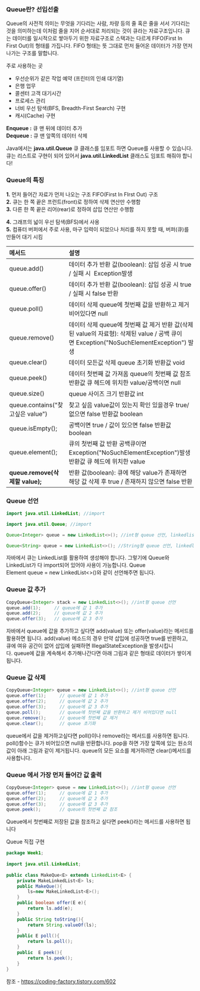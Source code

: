 ### Queue란? 선입선출
Queue의 사전적 의미는 무엇을 기다리는 사람, 차량 등의 줄 혹은 줄을 서서 기다리는 것을 의미하는데 이처럼 줄을 지어 순서대로 처리되는 것이 큐라는 자료구조입니다. 큐는 데이터를 일시적으로 쌓아두기 위한 자료구조로 스택과는 다르게 FIFO(First In First Out)의 형태를 가집니다. FIFO 형태는 뜻 그대로 먼저 들어온 데이터가 가장 먼저 나가는 구조를 말합니다.


주로 사용하는 곳
- 우선순위가 같은 작업 예약 (프린터의 인쇄 대기열)
- 은행 업무
- 콜센터 고객 대기시간
- 프로세스 관리
- 너비 우선 탐색(BFS, Breadth-First Search) 구현
- 캐시(Cache) 구현


**Enqueue :** 큐 맨 뒤에 데이터 추가  
**Dequeue :** 큐 맨 앞쪽의 데이터 삭제


Java에서는 **java.util.Queue** 큐 클래스를 임포트 하면 Queue를 사용할 수 있습니다.  
큐는 리스트로 구현이 되어 있어서 **java.util.LinkedList** 클래스도 임포트 해줘야 합니다!

### Queue의 특징

**1.** 먼저 들어간 자료가 먼저 나오는 구조 FIFO(First In FIrst Out) 구조   
**2.** 큐는 한 쪽 끝은 프런트(front)로 정하여 삭제 연산만 수행함  
**3.** 다른 한 쪽 끝은 리어(rear)로 정하여 삽입 연산만 수행함  

**4.** 그래프의 넓이 우선 탐색(BFS)에서 사용  
**5.** 컴퓨터 버퍼에서 주로 사용, 마구 입력이 되었으나 처리를 하지 못할 때, 버퍼(큐)를 만들어 대기 시킴



| 메서드                           | 설명                                                                                                                                           |
|:-------------------------------- |:---------------------------------------------------------------------------------------------------------------------------------------------- |
| queue.add()                      | 데이터 추가       반환 값(boolean): 삽입 성공 시 true / 실패 시  Exception발생                                                                 |
| queue.offer()                    | 데이터 추가               반환 값(boolean): 삽입 성공 시 true / 실패 시 false 반환                                                             |
| queue.poll()                     | 데이터 삭제    queue에 첫번째 값을 반환하고 제거 비어있다면 null                                                                               |
| queue.remove()                   | 데이터 삭제     queue에 첫번째 값 제거     반환 값(삭제된 value의 자료형): 삭제된 value / 공백 큐이면 Exception("NoSuchElementException") 발생 |
| queue.clear()                    | 데이터 모든값 삭제 queue 초기화    반환값 void                                                                                                 |
| queue.peek()                     | 데이터 첫번째 값 가져옴            queue의 첫번째 값 참조    반환값 큐 헤드에 위치한 value/공백이면 null                                       |
| queue.size()                     | queue 사이즈 크기        반환값 int                                                                                                            |
| queue.contains("찾고싶은 value") | 찾고 싶음 value값이 있는지 확인 있을경우 true/ 없으면 false 반환값 boolean                                                                     |
| queue.isEmpty();                 | 공백이면 true / 값이 있으면 false 반환값 boolean                                                                                               |
| queue.element();                 | 큐의 첫번째 값 반환 공백큐이면 Exception("NoSuchElementException")발생 반환값 큐 헤드에 위치한 value                                           |
| **queue.remove(삭제할 value);**  | 반환 값(boolean): 큐에 해당 value가 존재하면 해당 값 삭제 후 true / 존재하지 않으면 false 반환                                                                                                                                               |

### Queue 선언

```java
import java.util.LinkedList; //import

import java.util.Queue; //import

Queue<Integer> queue = new LinkedList<>(); //int형 queue 선언, linkedlist 이용

Queue<String> queue = new LinkedList<>(); //String형 queue 선언, linkedlist 이용
```

자바에서 큐는 LinkedList를 활용하여 생성해야 합니다. 그렇기에 Queue와 LinkedList가 다 import되어 있어야 사용이 가능합니다. Queue Element queue = new LinkedList<>()와 같이 선언해주면 됩니다.

### Queue 값 추가

```java
CopyQueue<Integer> stack = new LinkedList<>(); //int형 queue 선언
queue.add(1);     // queue에 값 1 추가
queue.add(2);     // queue에 값 2 추가
queue.offer(3);   // queue에 값 3 추가
```

자바에서 queue에 값을 추가하고 싶다면 add(value) 또는 offer(value)라는 메서드를 활용하면 됩니다. add(value) 메소드의 경우 만약 삽입에 성공하면 true를 반환하고, 큐에 여유 공간이 없어 삽입에 실패하면 IllegalStateException을 발생시킵니다. queue에 값을 계속해서 추가해나간다면 아래 그림과 같은 형태로 데이터가 쌓이게 됩니다.


### Queue 값 삭제

```java
CopyQueue<Integer> queue = new LinkedList<>(); //int형 queue 선언
queue.offer(1);     // queue에 값 1 추가
queue.offer(2);     // queue에 값 2 추가
queue.offer(3);     // queue에 값 3 추가
queue.poll();       // queue에 첫번째 값을 반환하고 제거 비어있다면 null
queue.remove();     // queue에 첫번째 값 제거
queue.clear();      // queue 초기화
```

queue에서 값을 제거하고싶다면 poll()이나 remove라는 메서드를 사용하면 됩니다. poll()함수는 큐가 비어있으면 null을 반환합니다. pop을 하면 가장 앞쪽에 있는 원소의 값이 아래 그림과 같이 제거됩니다. queue의 모든 요소를 제거하려면 clear()메서드를 사용합니다.


### Queue 에서 가장 먼저 들어간 값 출력

```java
CopyQueue<Integer> queue = new LinkedList<>(); //int형 queue 선언
queue.offer(1);     // queue에 값 1 추가
queue.offer(2);     // queue에 값 2 추가
queue.offer(3);     // queue에 값 3 추가
queue.peek();       // queue의 첫번째 값 참조
```

Queue에서 첫번째로 저장된 값을 참조하고 싶다면 peek()라는 메서드를 사용하면 됩니다



Queue 직접 구현
```java
package Week1;  
  
import java.util.LinkedList;  
  
public class MakeQue<E> extends LinkedList<E> {  
    private MakeLinkedList<E> ls;  
    public MakeQue(){  
        ls=new MakeLinkedList<E>();  
    }  
    public boolean offer(E e){  
        return ls.add(e);  
    }  
    public String toString(){  
        return String.valueOf(ls);  
    }  
    public E poll(){  
        return ls.poll();  
    }  
    public  E peek(){  
        return ls.peek();  
    }  
}
```





참조 -   https://coding-factory.tistory.com/602